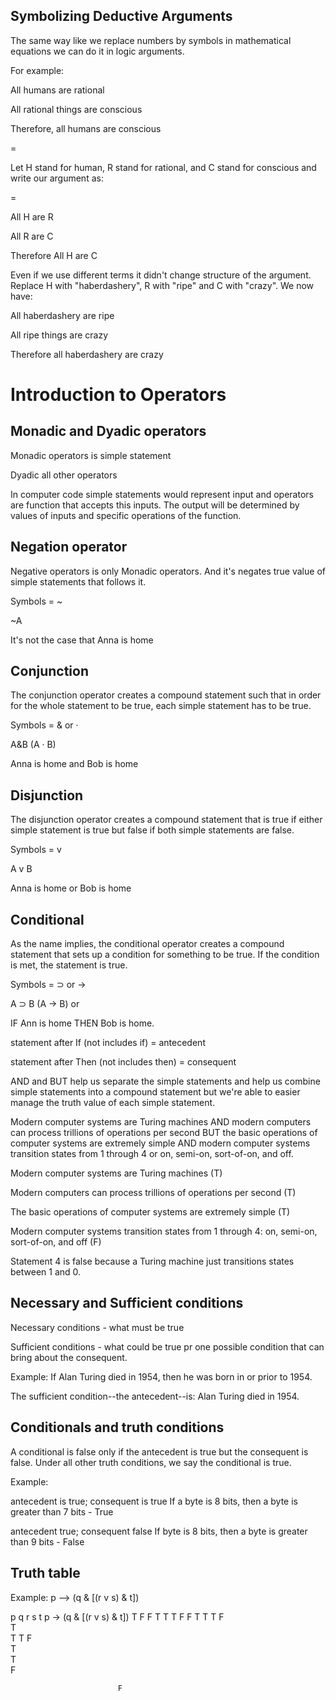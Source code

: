 ## Symbolizing Deductive Arguments

The same way like we replace numbers by symbols in mathematical equations we can do it in logic arguments. 

For example:

All humans are rational

All rational things are conscious

Therefore, all humans are conscious

=

Let H stand for human, R stand for rational, and C stand for conscious and write our argument as:

=

All H are R

All R are C

Therefore All H are C

Even if we use different terms it didn't change structure of the argument. Replace H with "haberdashery", R with "ripe" and C with "crazy". We now have:


All haberdashery are ripe

All ripe things are crazy

Therefore all haberdashery are crazy

# Introduction to Operators

## Monadic and Dyadic operators

Monadic operators is simple statement

Dyadic all other operators

 

In computer code simple statements would represent input and operators are function that accepts this inputs. The output will be determined by values of inputs and specific operations of the function.

 

## Negation operator

Negative operators is only Monadic operators. And it's negates true value of simple statements that follows it.  

Symbols = ~

~A

It's not the case that Anna is home

 

## Conjunction

The conjunction operator creates a compound statement such that in order for the whole statement to be true, each simple statement has to be true.

Symbols = & or ·

A&B (A · B)

Anna is home and Bob is home

 

## Disjunction

The disjunction operator creates a compound statement that is true if either simple statement is true but false if both simple statements are false.

Symbols = v

A v B

Anna is home or Bob is home

 

## Conditional

As the name implies, the conditional operator creates a compound statement that sets up a condition for something to be true. If the condition is met, the statement is true.

Symbols = ⊃ or →

A ⊃ B (A → B) or

IF Ann is home THEN Bob is home.

 

statement after If (not includes if) = antecedent 

statement after Then (not includes then) = consequent

 

AND and BUT help us separate the simple statements and help us combine simple statements into a compound statement but we're able to easier manage the truth value of each simple statement.

 

Modern computer systems are Turing machines AND modern computers can process trillions of operations per second BUT the basic operations of computer systems are extremely simple AND modern computer systems transition states from 1 through 4 or on, semi-on, sort-of-on, and off.

  

Modern computer systems are Turing machines (T)

Modern computers can process trillions of operations per second (T)

The basic operations of computer systems are extremely simple (T)

Modern computer systems transition states from 1 through 4: on, semi-on, sort-of-on, and off (F)

Statement 4 is false because a Turing machine just transitions states between 1 and 0.

 

## Necessary and Sufficient conditions

 

Necessary conditions - what must be true

Sufficient conditions - what could be true pr one possible condition that can bring about the consequent.

 

Example: If Alan Turing died in 1954, then he was born in or prior to 1954.

The sufficient condition--the antecedent--is: Alan Turing died in 1954.

 

## Conditionals and truth conditions

 

A conditional is false only if the antecedent is true but the consequent is false. Under all other truth conditions, we say the conditional is true. 

 

Example: 

antecedent is true; consequent is true	If a byte is 8 bits, then a byte is greater than 7 bits - True

antecedent true; consequent false	If byte is 8 bits, then a byte is greater than 9 bits - False

 

## Truth table

Example: p --> (q & [(r v s) & t])

 

p 	q 	r 	s 	t 	 	p 	→ 	(q 	& 	[(r 	v 	s) 	& 	t]) 
T 	F 	F 	T 	T 	 	T 	 	F 	 	F 	 	T 	 	T 
 	 	 	 	 	 	T	 	F	 	 
T	 
 	T
 	 	 	 	 	 	T	 	F	 	 	 
 	T	 
 	 	 	 	 	 	T	 	 
F	 	 
 	 
 
 	 	 	 	 	 	 	F	 	 	 	 	 	 	 
